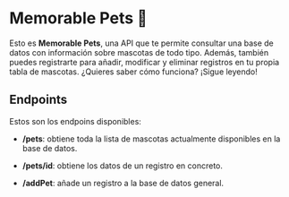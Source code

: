 # Memorable Pets 🐾

Esto es **Memorable Pets**, una API que te permite consultar una base de datos con información sobre mascotas de todo tipo. Además, también puedes registrarte para añadir, modificar y eliminar registros en tu propia tabla de mascotas. ¿Quieres saber cómo funciona? ¡Sigue leyendo!

## Endpoints
Estos son los endpoins disponibles:

- **/pets**: obtiene toda la lista de mascotas actualmente disponibles en la base de datos.

- **/pets/id**: obtiene los datos de un registro en concreto.

- **/addPet**: añade un registro a la base de datos general.
